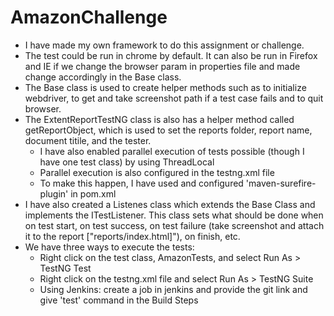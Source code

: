 # AmazonChallenge
- I have made my own framework to do this assignment or challenge.
- The test could be run in chrome by default. It can also be run in Firefox and IE if we change the browser param in properties file and made change accordingly in the Base class.
- The Base class is used to create helper methods such as to initialize webdriver, to get and take screenshot path if a test case fails and to quit browser.
- The ExtentReportTestNG class is also has a helper method called getReportObject, which is used to set the reports folder, report name, document titile, and the tester.
   - I have also enabled parallel execution of tests possible (though I have one test class) by using ThreadLocal
   - Parallel execution is also configured in the testng.xml file
   - To make this happen, I have used and configured 'maven-surefire-plugin' in pom.xml
- I have also created a Listenes class which extends the Base Class and implements the ITestListener. This class sets what should be done when on test start, on test success, on test failure (take screenshot and attach it to the report ["reports/index.html]"), on finish, etc.
- We have three ways to execute the tests:
   - Right click on the test class, AmazonTests, and select Run As > TestNG Test
   - Right click on the testng.xml file and select Run As > TestNG Suite
   - Using Jenkins: create a job in jenkins and provide the git link and give 'test' command in the Build Steps
